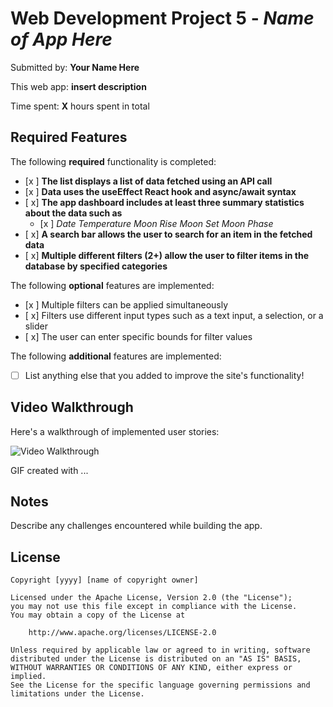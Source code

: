 # Web Development Project 5 - *Name of App Here*

Submitted by: **Your Name Here**

This web app: **insert description**

Time spent: **X** hours spent in total

## Required Features

The following **required** functionality is completed:

- [x ] **The list displays a list of data fetched using an API call**
- [x ] **Data uses the useEffect React hook and async/await syntax**
- [ x] **The app dashboard includes at least three summary statistics about the data such as**
  - [x ] *Date 	Temperature 	Moon Rise 	Moon Set 	Moon Phase*
- [ x] **A search bar allows the user to search for an item in the fetched data**
- [ x] **Multiple different filters (2+) allow the user to filter items in the database by specified categories**

The following **optional** features are implemented:

- [x ] Multiple filters can be applied simultaneously
- [ x] Filters use different input types such as a text input, a selection, or a slider
- [ x] The user can enter specific bounds for filter values

The following **additional** features are implemented:

* [ ] List anything else that you added to improve the site's functionality!

## Video Walkthrough

Here's a walkthrough of implemented user stories:

<img src='AstroDash — Mozilla Firefox - 22 October 2024.gif' title='Video Walkthrough' width='' alt='Video Walkthrough' />

<!-- Replace this with whatever GIF tool you used! -->
GIF created with ...  
<!-- Recommended tools:
[Kap](https://getkap.co/) for macOS
[ScreenToGif](https://www.screentogif.com/) for Windows
[peek](https://github.com/phw/peek) for Linux. -->

## Notes

Describe any challenges encountered while building the app.

## License

    Copyright [yyyy] [name of copyright owner]

    Licensed under the Apache License, Version 2.0 (the "License");
    you may not use this file except in compliance with the License.
    You may obtain a copy of the License at

        http://www.apache.org/licenses/LICENSE-2.0

    Unless required by applicable law or agreed to in writing, software
    distributed under the License is distributed on an "AS IS" BASIS,
    WITHOUT WARRANTIES OR CONDITIONS OF ANY KIND, either express or implied.
    See the License for the specific language governing permissions and
    limitations under the License.
